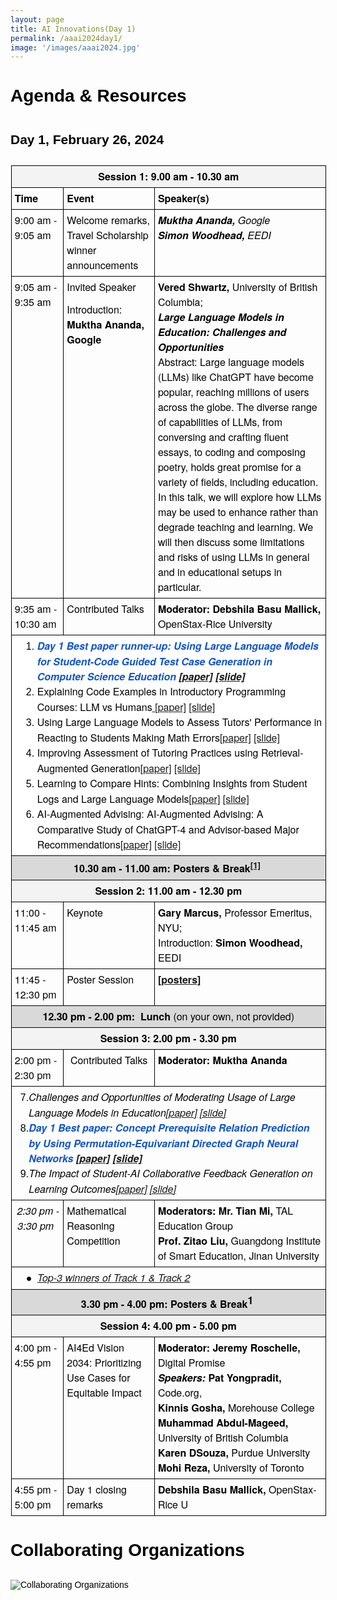 ```yaml
---
layout: page
title: AI Innovations(Day 1)
permalink: /aaai2024day1/
image: '/images/aaai2024.jpg'
---
```



# Agenda & Resources

## Day 1, February 26, 2024

<style type="text/css">
.lst-kix_yb42kcrjtloa-5>li {
	counter-increment: lst-ctn-kix_yb42kcrjtloa-5;
}

.lst-kix_wiv3dj1nqcvi-7>li {
	counter-increment: lst-ctn-kix_wiv3dj1nqcvi-7;
}

.lst-kix_fq9jbioqp3dv-0>li {
	counter-increment: lst-ctn-kix_fq9jbioqp3dv-0;
}

ol.lst-kix_yb42kcrjtloa-8.start {
	counter-reset: lst-ctn-kix_yb42kcrjtloa-8 0;
}

ol.lst-kix_wiv3dj1nqcvi-7.start {
	counter-reset: lst-ctn-kix_wiv3dj1nqcvi-7 0;
}

.lst-kix_hblxj6p80ilr-8>li:before {
	content: "" counter(lst-ctn-kix_hblxj6p80ilr-8,lower-roman) ". ";
}

.lst-kix_fq9jbioqp3dv-1>li {
	counter-increment: lst-ctn-kix_fq9jbioqp3dv-1;
}

ol.lst-kix_fq9jbioqp3dv-8.start {
	counter-reset: lst-ctn-kix_fq9jbioqp3dv-8 0;
}

.lst-kix_yb42kcrjtloa-6>li {
	counter-increment: lst-ctn-kix_yb42kcrjtloa-6;
}

.lst-kix_hblxj6p80ilr-6>li {
	counter-increment: lst-ctn-kix_hblxj6p80ilr-6;
}

ol.lst-kix_wiv3dj1nqcvi-4.start {
	counter-reset: lst-ctn-kix_wiv3dj1nqcvi-4 0;
}

ol.lst-kix_wiv3dj1nqcvi-1 {
	list-style-type: none;
}

ol.lst-kix_wiv3dj1nqcvi-0 {
	list-style-type: none;
}

ol.lst-kix_wiv3dj1nqcvi-3 {
	list-style-type: none;
}

ol.lst-kix_wiv3dj1nqcvi-2 {
	list-style-type: none;
}

ol.lst-kix_wiv3dj1nqcvi-5 {
	list-style-type: none;
}

ol.lst-kix_wiv3dj1nqcvi-4 {
	list-style-type: none;
}

ol.lst-kix_yb42kcrjtloa-0.start {
	counter-reset: lst-ctn-kix_yb42kcrjtloa-0 0;
}

ol.lst-kix_wiv3dj1nqcvi-7 {
	list-style-type: none;
}

ol.lst-kix_wiv3dj1nqcvi-1.start {
	counter-reset: lst-ctn-kix_wiv3dj1nqcvi-1 0;
}

ol.lst-kix_wiv3dj1nqcvi-6 {
	list-style-type: none;
}

ol.lst-kix_hblxj6p80ilr-2.start {
	counter-reset: lst-ctn-kix_hblxj6p80ilr-2 0;
}

.lst-kix_wiv3dj1nqcvi-8>li {
	counter-increment: lst-ctn-kix_wiv3dj1nqcvi-8;
}

.lst-kix_wiv3dj1nqcvi-5>li {
	counter-increment: lst-ctn-kix_wiv3dj1nqcvi-5;
}

ol.lst-kix_wiv3dj1nqcvi-8 {
	list-style-type: none;
}

ol.lst-kix_hblxj6p80ilr-5.start {
	counter-reset: lst-ctn-kix_hblxj6p80ilr-5 0;
}

.lst-kix_hblxj6p80ilr-4>li {
	counter-increment: lst-ctn-kix_hblxj6p80ilr-4;
}

.lst-kix_hblxj6p80ilr-7>li {
	counter-increment: lst-ctn-kix_hblxj6p80ilr-7;
}

ol.lst-kix_fq9jbioqp3dv-0.start {
	counter-reset: lst-ctn-kix_fq9jbioqp3dv-0 0;
}

.lst-kix_yb42kcrjtloa-7>li {
	counter-increment: lst-ctn-kix_yb42kcrjtloa-7;
}

.lst-kix_yb42kcrjtloa-4>li {
	counter-increment: lst-ctn-kix_yb42kcrjtloa-4;
}

ol.lst-kix_yb42kcrjtloa-8 {
	list-style-type: none;
}

ol.lst-kix_yb42kcrjtloa-7 {
	list-style-type: none;
}

ol.lst-kix_yb42kcrjtloa-6 {
	list-style-type: none;
}

.lst-kix_fq9jbioqp3dv-2>li {
	counter-increment: lst-ctn-kix_fq9jbioqp3dv-2;
}

.lst-kix_wiv3dj1nqcvi-4>li {
	counter-increment: lst-ctn-kix_wiv3dj1nqcvi-4;
}

ol.lst-kix_fq9jbioqp3dv-6.start {
	counter-reset: lst-ctn-kix_fq9jbioqp3dv-6 0;
}

ol.lst-kix_yb42kcrjtloa-5 {
	list-style-type: none;
}

ol.lst-kix_yb42kcrjtloa-4 {
	list-style-type: none;
}

ol.lst-kix_yb42kcrjtloa-3 {
	list-style-type: none;
}

ol.lst-kix_yb42kcrjtloa-2 {
	list-style-type: none;
}

ol.lst-kix_yb42kcrjtloa-1 {
	list-style-type: none;
}

ol.lst-kix_yb42kcrjtloa-0 {
	list-style-type: none;
}

ol.lst-kix_hblxj6p80ilr-1.start {
	counter-reset: lst-ctn-kix_hblxj6p80ilr-1 0;
}

ol.lst-kix_yb42kcrjtloa-3.start {
	counter-reset: lst-ctn-kix_yb42kcrjtloa-3 0;
}

ol.lst-kix_fq9jbioqp3dv-0 {
	list-style-type: none;
}

ol.lst-kix_fq9jbioqp3dv-1 {
	list-style-type: none;
}

ol.lst-kix_fq9jbioqp3dv-2 {
	list-style-type: none;
}

ol.lst-kix_fq9jbioqp3dv-3 {
	list-style-type: none;
}

ol.lst-kix_fq9jbioqp3dv-4 {
	list-style-type: none;
}

.lst-kix_fq9jbioqp3dv-4>li {
	counter-increment: lst-ctn-kix_fq9jbioqp3dv-4;
}

ol.lst-kix_fq9jbioqp3dv-5 {
	list-style-type: none;
}

ol.lst-kix_fq9jbioqp3dv-6 {
	list-style-type: none;
}

.lst-kix_yb42kcrjtloa-3>li {
	counter-increment: lst-ctn-kix_yb42kcrjtloa-3;
}

ol.lst-kix_fq9jbioqp3dv-7 {
	list-style-type: none;
}

ol.lst-kix_fq9jbioqp3dv-8 {
	list-style-type: none;
}

ol.lst-kix_hblxj6p80ilr-8.start {
	counter-reset: lst-ctn-kix_hblxj6p80ilr-8 0;
}

ol.lst-kix_hblxj6p80ilr-7.start {
	counter-reset: lst-ctn-kix_hblxj6p80ilr-7 0;
}

ol.lst-kix_fq9jbioqp3dv-5.start {
	counter-reset: lst-ctn-kix_fq9jbioqp3dv-5 0;
}

ol.lst-kix_hblxj6p80ilr-0.start {
	counter-reset: lst-ctn-kix_hblxj6p80ilr-0 0;
}

ol.lst-kix_yb42kcrjtloa-2.start {
	counter-reset: lst-ctn-kix_yb42kcrjtloa-2 0;
}

ol.lst-kix_wiv3dj1nqcvi-6.start {
	counter-reset: lst-ctn-kix_wiv3dj1nqcvi-6 0;
}

.lst-kix_hblxj6p80ilr-8>li {
	counter-increment: lst-ctn-kix_hblxj6p80ilr-8;
}

.lst-kix_hblxj6p80ilr-2>li {
	counter-increment: lst-ctn-kix_hblxj6p80ilr-2;
}

.lst-kix_hblxj6p80ilr-5>li {
	counter-increment: lst-ctn-kix_hblxj6p80ilr-5;
}

ol.lst-kix_wiv3dj1nqcvi-0.start {
	counter-reset: lst-ctn-kix_wiv3dj1nqcvi-0 6;
}

.lst-kix_cp5l865kimsy-3>li:before {
	content: "\0025cf   ";
}

.lst-kix_cp5l865kimsy-4>li:before {
	content: "\0025cb   ";
}

.lst-kix_wiv3dj1nqcvi-1>li {
	counter-increment: lst-ctn-kix_wiv3dj1nqcvi-1;
}

.lst-kix_yb42kcrjtloa-6>li:before {
	content: "" counter(lst-ctn-kix_yb42kcrjtloa-6,decimal) ". ";
}

.lst-kix_yb42kcrjtloa-7>li:before {
	content: "" counter(lst-ctn-kix_yb42kcrjtloa-7,lower-latin) ". ";
}

.lst-kix_hblxj6p80ilr-0>li {
	counter-increment: lst-ctn-kix_hblxj6p80ilr-0;
}

ol.lst-kix_hblxj6p80ilr-6.start {
	counter-reset: lst-ctn-kix_hblxj6p80ilr-6 0;
}

.lst-kix_cp5l865kimsy-2>li:before {
	content: "\0025a0   ";
}

.lst-kix_cp5l865kimsy-6>li:before {
	content: "\0025cf   ";
}

.lst-kix_yb42kcrjtloa-4>li:before {
	content: "" counter(lst-ctn-kix_yb42kcrjtloa-4,lower-latin) ". ";
}

.lst-kix_yb42kcrjtloa-5>li:before {
	content: "" counter(lst-ctn-kix_yb42kcrjtloa-5,lower-roman) ". ";
}

.lst-kix_yb42kcrjtloa-8>li:before {
	content: "" counter(lst-ctn-kix_yb42kcrjtloa-8,lower-roman) ". ";
}

ol.lst-kix_fq9jbioqp3dv-1.start {
	counter-reset: lst-ctn-kix_fq9jbioqp3dv-1 0;
}

ol.lst-kix_fq9jbioqp3dv-4.start {
	counter-reset: lst-ctn-kix_fq9jbioqp3dv-4 0;
}

.lst-kix_fq9jbioqp3dv-6>li {
	counter-increment: lst-ctn-kix_fq9jbioqp3dv-6;
}

.lst-kix_cp5l865kimsy-5>li:before {
	content: "\0025a0   ";
}

ol.lst-kix_hblxj6p80ilr-0 {
	list-style-type: none;
}

ol.lst-kix_hblxj6p80ilr-1 {
	list-style-type: none;
}

.lst-kix_fq9jbioqp3dv-7>li {
	counter-increment: lst-ctn-kix_fq9jbioqp3dv-7;
}

ol.lst-kix_hblxj6p80ilr-4 {
	list-style-type: none;
}

ol.lst-kix_hblxj6p80ilr-5 {
	list-style-type: none;
}

.lst-kix_yb42kcrjtloa-0>li:before {
	content: "" counter(lst-ctn-kix_yb42kcrjtloa-0,decimal) ". ";
}

.lst-kix_yb42kcrjtloa-1>li:before {
	content: "" counter(lst-ctn-kix_yb42kcrjtloa-1,lower-latin) ". ";
}

ol.lst-kix_hblxj6p80ilr-2 {
	list-style-type: none;
}

.lst-kix_yb42kcrjtloa-0>li {
	counter-increment: lst-ctn-kix_yb42kcrjtloa-0;
}

ol.lst-kix_yb42kcrjtloa-4.start {
	counter-reset: lst-ctn-kix_yb42kcrjtloa-4 0;
}

ol.lst-kix_hblxj6p80ilr-3 {
	list-style-type: none;
}

.lst-kix_wiv3dj1nqcvi-0>li:before {
	content: "" counter(lst-ctn-kix_wiv3dj1nqcvi-0,decimal) ". ";
}

ol.lst-kix_hblxj6p80ilr-8 {
	list-style-type: none;
}

.lst-kix_cp5l865kimsy-0>li:before {
	content: "\0025cf   ";
}

.lst-kix_yb42kcrjtloa-2>li:before {
	content: "" counter(lst-ctn-kix_yb42kcrjtloa-2,lower-roman) ". ";
}

.lst-kix_yb42kcrjtloa-3>li:before {
	content: "" counter(lst-ctn-kix_yb42kcrjtloa-3,decimal) ". ";
}

ol.lst-kix_hblxj6p80ilr-6 {
	list-style-type: none;
}

ol.lst-kix_hblxj6p80ilr-7 {
	list-style-type: none;
}

.lst-kix_cp5l865kimsy-1>li:before {
	content: "\0025cb   ";
}

ol.lst-kix_yb42kcrjtloa-1.start {
	counter-reset: lst-ctn-kix_yb42kcrjtloa-1 0;
}

ol.lst-kix_hblxj6p80ilr-3.start {
	counter-reset: lst-ctn-kix_hblxj6p80ilr-3 0;
}

ol.lst-kix_wiv3dj1nqcvi-8.start {
	counter-reset: lst-ctn-kix_wiv3dj1nqcvi-8 0;
}

ol.lst-kix_yb42kcrjtloa-7.start {
	counter-reset: lst-ctn-kix_yb42kcrjtloa-7 0;
}

.lst-kix_hblxj6p80ilr-1>li {
	counter-increment: lst-ctn-kix_hblxj6p80ilr-1;
}

li.li-bullet-1:before {
	margin-left: -13.5px;
	white-space: nowrap;
	display: inline-block;
	min-width: 13.5px;
}

.lst-kix_fq9jbioqp3dv-8>li {
	counter-increment: lst-ctn-kix_fq9jbioqp3dv-8;
}

ol.lst-kix_wiv3dj1nqcvi-5.start {
	counter-reset: lst-ctn-kix_wiv3dj1nqcvi-5 0;
}

.lst-kix_yb42kcrjtloa-1>li {
	counter-increment: lst-ctn-kix_yb42kcrjtloa-1;
}

.lst-kix_wiv3dj1nqcvi-2>li {
	counter-increment: lst-ctn-kix_wiv3dj1nqcvi-2;
}

.lst-kix_cp5l865kimsy-7>li:before {
	content: "\0025cb   ";
}

.lst-kix_cp5l865kimsy-8>li:before {
	content: "\0025a0   ";
}

.lst-kix_fq9jbioqp3dv-5>li {
	counter-increment: lst-ctn-kix_fq9jbioqp3dv-5;
}

ol.lst-kix_fq9jbioqp3dv-7.start {
	counter-reset: lst-ctn-kix_fq9jbioqp3dv-7 0;
}

ol.lst-kix_yb42kcrjtloa-6.start {
	counter-reset: lst-ctn-kix_yb42kcrjtloa-6 0;
}

.lst-kix_yb42kcrjtloa-8>li {
	counter-increment: lst-ctn-kix_yb42kcrjtloa-8;
}

.lst-kix_fq9jbioqp3dv-3>li {
	counter-increment: lst-ctn-kix_fq9jbioqp3dv-3;
}

ol.lst-kix_wiv3dj1nqcvi-2.start {
	counter-reset: lst-ctn-kix_wiv3dj1nqcvi-2 0;
}

.lst-kix_yb42kcrjtloa-2>li {
	counter-increment: lst-ctn-kix_yb42kcrjtloa-2;
}

ul.lst-kix_cp5l865kimsy-5 {
	list-style-type: none;
}

ul.lst-kix_cp5l865kimsy-6 {
	list-style-type: none;
}

ol.lst-kix_fq9jbioqp3dv-3.start {
	counter-reset: lst-ctn-kix_fq9jbioqp3dv-3 0;
}

ul.lst-kix_cp5l865kimsy-3 {
	list-style-type: none;
}

ul.lst-kix_cp5l865kimsy-4 {
	list-style-type: none;
}

ul.lst-kix_cp5l865kimsy-1 {
	list-style-type: none;
}

ul.lst-kix_cp5l865kimsy-2 {
	list-style-type: none;
}

ul.lst-kix_cp5l865kimsy-0 {
	list-style-type: none;
}

ul.lst-kix_cp5l865kimsy-7 {
	list-style-type: none;
}

ul.lst-kix_cp5l865kimsy-8 {
	list-style-type: none;
}

.lst-kix_hblxj6p80ilr-3>li {
	counter-increment: lst-ctn-kix_hblxj6p80ilr-3;
}

.lst-kix_fq9jbioqp3dv-5>li:before {
	content: "" counter(lst-ctn-kix_fq9jbioqp3dv-5,lower-roman) ". ";
}

.lst-kix_wiv3dj1nqcvi-4>li:before {
	content: "" counter(lst-ctn-kix_wiv3dj1nqcvi-4,lower-latin) ". ";
}

.lst-kix_hblxj6p80ilr-0>li:before {
	content: "" counter(lst-ctn-kix_hblxj6p80ilr-0,decimal) ". ";
}

.lst-kix_hblxj6p80ilr-1>li:before {
	content: "" counter(lst-ctn-kix_hblxj6p80ilr-1,lower-latin) ". ";
}

.lst-kix_fq9jbioqp3dv-4>li:before {
	content: "" counter(lst-ctn-kix_fq9jbioqp3dv-4,lower-latin) ". ";
}

.lst-kix_fq9jbioqp3dv-6>li:before {
	content: "" counter(lst-ctn-kix_fq9jbioqp3dv-6,decimal) ". ";
}

.lst-kix_wiv3dj1nqcvi-3>li:before {
	content: "" counter(lst-ctn-kix_wiv3dj1nqcvi-3,decimal) ". ";
}

.lst-kix_wiv3dj1nqcvi-5>li:before {
	content: "" counter(lst-ctn-kix_wiv3dj1nqcvi-5,lower-roman) ". ";
}

.lst-kix_fq9jbioqp3dv-3>li:before {
	content: "" counter(lst-ctn-kix_fq9jbioqp3dv-3,decimal) ". ";
}

.lst-kix_fq9jbioqp3dv-7>li:before {
	content: "" counter(lst-ctn-kix_fq9jbioqp3dv-7,lower-latin) ". ";
}

.lst-kix_hblxj6p80ilr-2>li:before {
	content: "" counter(lst-ctn-kix_hblxj6p80ilr-2,lower-roman) ". ";
}

.lst-kix_fq9jbioqp3dv-1>li:before {
	content: "" counter(lst-ctn-kix_fq9jbioqp3dv-1,lower-latin) ". ";
}

.lst-kix_wiv3dj1nqcvi-0>li {
	counter-increment: lst-ctn-kix_wiv3dj1nqcvi-0;
}

ol.lst-kix_wiv3dj1nqcvi-3.start {
	counter-reset: lst-ctn-kix_wiv3dj1nqcvi-3 0;
}

.lst-kix_fq9jbioqp3dv-0>li:before {
	content: "" counter(lst-ctn-kix_fq9jbioqp3dv-0,decimal) ". ";
}

.lst-kix_fq9jbioqp3dv-2>li:before {
	content: "" counter(lst-ctn-kix_fq9jbioqp3dv-2,lower-roman) ". ";
}

.lst-kix_fq9jbioqp3dv-8>li:before {
	content: "" counter(lst-ctn-kix_fq9jbioqp3dv-8,lower-roman) ". ";
}

.lst-kix_wiv3dj1nqcvi-1>li:before {
	content: "" counter(lst-ctn-kix_wiv3dj1nqcvi-1,lower-latin) ". ";
}

.lst-kix_wiv3dj1nqcvi-2>li:before {
	content: "" counter(lst-ctn-kix_wiv3dj1nqcvi-2,lower-roman) ". ";
}

.lst-kix_hblxj6p80ilr-7>li:before {
	content: "" counter(lst-ctn-kix_hblxj6p80ilr-7,lower-latin) ". ";
}

li.li-bullet-0:before {
	margin-left: -18px;
	white-space: nowrap;
	display: inline-block;
	min-width: 18px;
}

.lst-kix_wiv3dj1nqcvi-6>li {
	counter-increment: lst-ctn-kix_wiv3dj1nqcvi-6;
}

.lst-kix_wiv3dj1nqcvi-3>li {
	counter-increment: lst-ctn-kix_wiv3dj1nqcvi-3;
}

.lst-kix_hblxj6p80ilr-6>li:before {
	content: "" counter(lst-ctn-kix_hblxj6p80ilr-6,decimal) ". ";
}

ol.lst-kix_hblxj6p80ilr-4.start {
	counter-reset: lst-ctn-kix_hblxj6p80ilr-4 0;
}

.lst-kix_wiv3dj1nqcvi-8>li:before {
	content: "" counter(lst-ctn-kix_wiv3dj1nqcvi-8,lower-roman) ". ";
}

.lst-kix_hblxj6p80ilr-4>li:before {
	content: "" counter(lst-ctn-kix_hblxj6p80ilr-4,lower-latin) ". ";
}

.lst-kix_hblxj6p80ilr-5>li:before {
	content: "" counter(lst-ctn-kix_hblxj6p80ilr-5,lower-roman) ". ";
}

ol.lst-kix_yb42kcrjtloa-5.start {
	counter-reset: lst-ctn-kix_yb42kcrjtloa-5 0;
}

.lst-kix_wiv3dj1nqcvi-7>li:before {
	content: "" counter(lst-ctn-kix_wiv3dj1nqcvi-7,lower-latin) ". ";
}

ol.lst-kix_fq9jbioqp3dv-2.start {
	counter-reset: lst-ctn-kix_fq9jbioqp3dv-2 0;
}

.lst-kix_wiv3dj1nqcvi-6>li:before {
	content: "" counter(lst-ctn-kix_wiv3dj1nqcvi-6,decimal) ". ";
}

.lst-kix_hblxj6p80ilr-3>li:before {
	content: "" counter(lst-ctn-kix_hblxj6p80ilr-3,decimal) ". ";
}

ol {
	margin: 0;
	padding: 0;
}

table td,table th {
	padding: 0;
}

.c19 {
	border-right-style: solid;
	padding: 5px 5px 5px 5px;
	border-bottom-color: #000000;
	border-top-width: 1px;
	border-right-width: 1px;
	border-left-color: #000000;
	vertical-align: top;
	border-right-color: #000000;
	border-left-width: 1px;
	border-top-style: solid;
	background-color: #f3f3f3;
	border-left-style: solid;
	border-bottom-width: 1px;
	width: 81px;
	border-top-color: #000000;
	border-bottom-style: solid;
}

.c18 {
	border-right-style: solid;
	padding: 5px 5px 5px 5px;
	border-bottom-color: #000000;
	border-top-width: 1px;
	border-right-width: 1px;
	border-left-color: #000000;
	vertical-align: top;
	border-right-color: #000000;
	border-left-width: 1px;
	border-top-style: solid;
	background-color: #f3f3f3;
	border-left-style: solid;
	border-bottom-width: 1px;
	width: 519.8px;
	border-top-color: #000000;
	border-bottom-style: solid;
}

.c23 {
	border-right-style: solid;
	padding: 5px 5px 5px 5px;
	border-bottom-color: #000000;
	border-top-width: 1px;
	border-right-width: 1px;
	border-left-color: #000000;
	vertical-align: top;
	border-right-color: #000000;
	border-left-width: 1px;
	border-top-style: solid;
	background-color: #f3f3f3;
	border-left-style: solid;
	border-bottom-width: 1px;
	width: 116.2px;
	border-top-color: #000000;
	border-bottom-style: solid;
}

.c35 {
	border-right-style: solid;
	padding: 5px 5px 5px 5px;
	border-bottom-color: #000000;
	border-top-width: 1px;
	border-right-width: 1px;
	border-left-color: #000000;
	vertical-align: top;
	border-right-color: #000000;
	border-left-width: 1px;
	border-top-style: solid;
	background-color: #ffffff;
	border-left-style: solid;
	border-bottom-width: 1px;
	width: 519.8px;
	border-top-color: #000000;
	border-bottom-style: solid;
}

.c20 {
	border-right-style: solid;
	padding: 5px 5px 5px 5px;
	border-bottom-color: #000000;
	border-top-width: 1px;
	border-right-width: 1px;
	border-left-color: #000000;
	vertical-align: top;
	border-right-color: #000000;
	border-left-width: 1px;
	border-top-style: solid;
	background-color: #f3f3f3;
	border-left-style: solid;
	border-bottom-width: 1px;
	width: 468px;
	border-top-color: #000000;
	border-bottom-style: solid;
}

.c30 {
	border-right-style: solid;
	padding: 5px 5px 5px 5px;
	border-bottom-color: #000000;
	border-top-width: 1px;
	border-right-width: 1px;
	border-left-color: #000000;
	vertical-align: top;
	border-right-color: #000000;
	border-left-width: 1px;
	border-top-style: solid;
	border-left-style: solid;
	border-bottom-width: 1px;
	width: 270.8px;
	border-top-color: #000000;
	border-bottom-style: solid;
}

.c1 {
	border-right-style: solid;
	padding: 5px 5px 5px 5px;
	border-bottom-color: #000000;
	border-top-width: 1px;
	border-right-width: 1px;
	border-left-color: #000000;
	vertical-align: top;
	border-right-color: #000000;
	border-left-width: 1px;
	border-top-style: solid;
	border-left-style: solid;
	border-bottom-width: 1px;
	width: 80.2px;
	border-top-color: #000000;
	border-bottom-style: solid;
}

.c6 {
	border-right-style: solid;
	padding: 5px 5px 5px 5px;
	border-bottom-color: #000000;
	border-top-width: 1px;
	border-right-width: 1px;
	border-left-color: #000000;
	vertical-align: top;
	border-right-color: #000000;
	border-left-width: 1px;
	border-top-style: solid;
	border-left-style: solid;
	border-bottom-width: 1px;
	width: 139.5px;
	border-top-color: #000000;
	border-bottom-style: solid;
}

.c49 {
	border-right-style: solid;
	padding: 5px 5px 5px 5px;
	border-bottom-color: #000000;
	border-top-width: 1px;
	border-right-width: 1px;
	border-left-color: #000000;
	vertical-align: top;
	border-right-color: #000000;
	border-left-width: 1px;
	border-top-style: solid;
	border-left-style: solid;
	border-bottom-width: 1px;
	width: 468px;
	border-top-color: #000000;
	border-bottom-style: solid;
}

.c25 {
	border-right-style: solid;
	padding: 5px 5px 5px 5px;
	border-bottom-color: #000000;
	border-top-width: 1px;
	border-right-width: 1px;
	border-left-color: #000000;
	vertical-align: top;
	border-right-color: #000000;
	border-left-width: 1px;
	border-top-style: solid;
	border-left-style: solid;
	border-bottom-width: 1px;
	width: 116.2px;
	border-top-color: #000000;
	border-bottom-style: solid;
}

.c43 {
	border-right-style: solid;
	padding: 5px 5px 5px 5px;
	border-bottom-color: #000000;
	border-top-width: 1px;
	border-right-width: 1px;
	border-left-color: #000000;
	vertical-align: top;
	border-right-color: #000000;
	border-left-width: 1px;
	border-top-style: solid;
	border-left-style: solid;
	border-bottom-width: 1px;
	width: 81px;
	border-top-color: #000000;
	border-bottom-style: solid;
}

.c44 {
	border-right-style: solid;
	padding: 5px 5px 5px 5px;
	border-bottom-color: #000000;
	border-top-width: 1px;
	border-right-width: 1px;
	border-left-color: #000000;
	vertical-align: top;
	border-right-color: #000000;
	border-left-width: 1px;
	border-top-style: solid;
	border-left-style: solid;
	border-bottom-width: 1px;
	width: 519.8px;
	border-top-color: #000000;
	border-bottom-style: solid;
}

.c22 {
	border-right-style: solid;
	padding: 5px 5px 5px 5px;
	border-bottom-color: #000000;
	border-top-width: 1px;
	border-right-width: 1px;
	border-left-color: #000000;
	vertical-align: top;
	border-right-color: #000000;
	border-left-width: 1px;
	border-top-style: solid;
	border-left-style: solid;
	border-bottom-width: 1px;
	width: 300px;
	border-top-color: #000000;
	border-bottom-style: solid;
}

.c57 {
	border-right-style: solid;
	padding-top: 12px;
	border-top-width: 0px;
	border-right-width: 0px;
	padding-bottom: 12px;
	border-top-style: solid;
	border-bottom-width: 0px;
	border-bottom-style: solid;
	text-align: left;
	padding-right: 12px;
}

.c2 {
	color: #000000;
	font-weight: 300;
	text-decoration: none;
	vertical-align: baseline;
	font-family: "Helvetica Neue";
	font-style: normal;
}

.c27 {
	color: #000000;
	font-weight: 400;
	text-decoration: none;
	vertical-align: baseline;
	font-family: "Arial";
	font-style: normal;
}

.c15 {
	color: #000000;
	font-weight: 400;
	text-decoration: none;
	vertical-align: baseline;
	font-family: "Arial";
	font-style: normal;
}

.c5 {
	color: #000000;
	font-weight: 400;
	text-decoration: none;
	vertical-align: baseline;
	font-family: "Arial";
	font-style: normal;
}

.c8 {
	color: #000000;
	font-weight: 700;
	text-decoration: none;
	vertical-align: baseline;
	font-family: "Helvetica Neue";
	font-style: normal;
}

.c36 {
	color: #000000;
	font-weight: 400;
	text-decoration: none;
	vertical-align: baseline;
	font-family: "Arial";
	font-style: normal;
}

.c24 {
	color: #000000;
	font-weight: 700;
	text-decoration: none;
	vertical-align: baseline;
	font-family: "Arial";
	font-style: normal;
}

.c11 {
	color: #000000;
	font-weight: 700;
	text-decoration: none;
	vertical-align: baseline;
	font-family: "Arial";
	font-style: normal;
}

.c7 {
	color: #000000;
	font-weight: 400;
	text-decoration: none;
	vertical-align: baseline;
	font-family: "Arial";
	font-style: normal;
}

.c10 {
	padding-top: 0px;
	padding-bottom: 0px;
	orphans: 2;
	widows: 2;
	text-align: left;
}

.c14 {
	padding-top: 0px;
	padding-bottom: 0px;
	text-align: left;
}

.c28 {
	color: #1155cc;
	text-decoration: none;
	vertical-align: baseline;
	font-style: italic;
}

.c52 {
	font-weight: 700;
	font-family: "Arial";
	font-style: normal;
}

.c0 {
	margin-left: 0.8px;
	border-spacing: 0;
	border-collapse: collapse;
	margin-right: auto;
  line-height: 1.5;
}
table.c0 tr:hover {
  background-color: unset;
}

.c64 {
	border-spacing: 0;
	border-collapse: collapse;
	margin-right: auto;
}

.c29 {
	padding-top: 0px;
	padding-bottom: 0px;
	line-height: 2.0;
	text-align: left;
}

.c4 {
	padding-top: 0px;
	padding-bottom: 0px;
	text-align: center;
}

.c32 {
	font-family: "Helvetica Neue";
	font-weight: 300;
}

.c13 {
	font-family: "Helvetica Neue";
	font-weight: 700;
}

.c48 {
	color: #000000;
	text-decoration: none;
	vertical-align: baseline;
}

.c42 {
	font-weight: 700;
}

.c56 {
	max-width: 540px;
	padding: 36px 36px 36px 36px;
}

.c50 {
	margin-left: 4.5px;
	text-indent: -0.8px;
}

.c17 {
	margin-left: 36px;
	padding-left: 0px;
}

.c53 {
	margin-left: 22.5px;
	padding-left: -4.5px;
}

.c26 {
	padding: 0;
	margin: 0;
}

.c12 {
	orphans: 2;
	widows: 2;
}

.c63 {
	width: 33%;
	height: 1px;
}

.c3 {
	height: 18.8px;
}

.c31 {
	height: 18.3px;
}

.c37 {
	height: 17.2px;
}

.c21 {
	height: 20px;
}

.c34 {
	height: 22px;
}

.c62 {
	height: 18px;
}

.c58 {
	height: 21.4px;
}

.c38 {
	background-color: #f3f3f3;
}

.c40 {
	font-style: italic;
}

.c54 {
	background-color: #ffffff;
}

.c51 {
	height: 47.1px;
}

.c47 {
	height: 43.5px;
}

.c60 {
}

.c55 {
	height: 17.4px;
}

.c39 {
	height: 0px;
}

.c61 {
	height: 33.8px;
}

.c33 {
	height: 21px;
}

.c59 {
	height: 17.6px;
}

.c41 {
	background-color: #d9d9d9;
}

.c46 {
	height: 16.8px;
}

.c9 {
	height: 12px;
}

.c16 {
	height: 15.9px;
}

.c45 {
	vertical-align: super;
}

.title {
	padding-top: 24px;
	color: #000000;
	font-weight: 700;
	font-size: 36px;
	padding-bottom: 6px;
	font-family: "Arial";
	page-break-after: avoid;
	orphans: 2;
	widows: 2;
	text-align: left;
}

.subtitle {
	padding-top: 18px;
	color: #666666;
	font-size: 24px;
	padding-bottom: 4px;
	font-family: "Georgia";
	page-break-after: avoid;
	font-style: italic;
	orphans: 2;
	widows: 2;
	text-align: left;
}

li {
	color: #000000;
	font-family: "Arial";
}

p {
	margin: 0;
	color: #000000;
	font-family: "Arial";
}

h1 {
	padding-top: 0px;
	color: #000000;
	padding-bottom: 12px;
	font-family: "Arial";
	page-break-after: avoid;
	orphans: 2;
	widows: 2;
	text-align: left;
}

h2 {
	padding-top: 0px;
	color: #000000;
	padding-bottom: 12px;
	font-family: "Arial";
	orphans: 2;
	widows: 2;
	text-align: left;
}

h3 {
	padding-top: 0px;
	color: #000000;
	padding-bottom: 12px;
	font-family: "Arial";
	orphans: 2;
	widows: 2;
	text-align: left;
}

h4 {
	padding-top: 0px;
	color: #000000;
	padding-bottom: 12px;
	font-family: "Arial";
	orphans: 2;
	widows: 2;
	text-align: left;
}

h5 {
	padding-top: 0px;
	color: #000000;
	padding-bottom: 12px;
	font-family: "Arial";
	orphans: 2;
	widows: 2;
	text-align: left;
}

h6 {
	padding-top: 0px;
	color: #000000;
	padding-bottom: 12px;
	font-family: "Arial";
	orphans: 2;
	widows: 2;
	text-align: left;
}


</style>

<table class="c0">
    <tr class="c37">
        <td class="c18" colspan="3" rowspan="1">
            <p class="c4"><span class="c8">Session 1: 9.00 am - 10.30 am</span></p>
        </td>
    </tr>
    <tr class="c46">
        <td class="c1" colspan="1" rowspan="1">
            <p class="c14"><span class="c8">Time</span></p>
        </td>
        <td class="c6" colspan="1" rowspan="1">
            <p class="c14"><span class="c8">Event</span></p>
        </td>
        <td class="c22" colspan="1" rowspan="1">
            <p class="c14"><span class="c8">Speaker(s)</span></p>
        </td>
    </tr>
    <tr class="c39">
        <td class="c1" colspan="1" rowspan="1">
            <p class="c14"><span class="c2">9:00 am - 9:05 am</span></p>
        </td>
        <td class="c6" colspan="1" rowspan="1">
            <p class="c14"><span class="c2">Welcome remarks, Travel Scholarship winner announcements</span></p>
        </td>
        <td class="c22" colspan="1" rowspan="1">
            <p class="c14"><span class="c13 c40">Muktha Ananda, </span><span class="c32 c48 c40">Google </span></p>
            <p class="c14"><span class="c13 c40">Simon Woodhead, </span><span class="c32 c48 c40">EEDI</span></p>
        </td>
    </tr>
    <tr class="c39">
        <td class="c1" colspan="1" rowspan="1">
            <p class="c14"><span class="c2">9:05 am - 9:35 am</span></p>
        </td>
        <td class="c6" colspan="1" rowspan="1">
            <p class="c14"><span class="c32">Invited Speaker</span></p>
            <p class="c14 c9"><span class="c13 c48 c40"></span></p>
            <p class="c14"><span class="c32">Introduction: </span><span class="c8">Muktha Ananda, Google</span></p>
        </td>
        <td class="c22" colspan="1" rowspan="1">
            <p class="c14"><span class="c13">Vered Shwartz, </span><span class="c2">University of British Columbia; </span></p>
            <p class="c14"><span class="c13 c40">Large Language Models in Education: Challenges and Opportunities</span></p>
            <p class="c14"><span class="c32">Abstract: Large language models (LLMs) like ChatGPT have become popular, reaching millions of users across the globe. The diverse range of capabilities of LLMs, from conversing and crafting fluent essays, to coding and composing poetry, holds great promise for a variety of fields, including education. In this talk, we will explore how LLMs may be used to enhance rather than degrade teaching and learning. We will then discuss some limitations and risks of using LLMs in general and in educational setups in particular.</span></p>
        </td>
    </tr>
    <tr class="c39">
        <td class="c1" colspan="1" rowspan="1">
            <p class="c14"><span class="c2">9:35 am - 10:30 am</span></p>
        </td>
        <td class="c6" colspan="1" rowspan="1">
            <p class="c14"><span class="c2">Contributed Talks</span></p>
        </td>
        <td class="c22" colspan="1" rowspan="1">
            <p class="c14"><span class="c13">Moderator: Debshila Basu Mallick, </span><span class="c32">OpenStax-Rice University</span></p>
        </td>
    </tr>
    <tr class="c34">
        <td class="c35" colspan="3" rowspan="1">
            <ol class="c26 lst-kix_hblxj6p80ilr-0 start" start="1">
                <li class="c14 c17 li-bullet-0"><span class="c13 c28">Day 1 Best paper runner-up: Using Large Language Models for Student-Code Guided Test Case Generation in Computer Science Education <a href="https://drive.google.com/file/d/14wxZMteeBU-uOUjkRZaqWrfOQyvymbyi/view?usp=drive_link" target="_blank"> [paper]</a> <a href="https://docs.google.com/presentation/d/1FgI-hzAIRFt26QBzrkm4iB9qDxsx99pG/edit?usp=drive_link&ouid=117257488046190665878&rtpof=true&sd=true" target="_blank"> [slide]</a></span></li>
                <li class="c14 c17 li-bullet-0"><span class="c2">Explaining Code Examples in Introductory Programming Courses: LLM vs Humans<a href="https://drive.google.com/file/d/1OoOy0rQQ4sby7GSwENfC_YYBSw8zP4da/view?usp=drive_link" target="_blank"> [paper]</a> <a href="https://docs.google.com/presentation/d/1pcMbTRIh7HMC7h8lB5qMtS_FFpeQkRNF/edit?usp=drive_link&ouid=117257488046190665878&rtpof=true&sd=true" target="_blank"> [slide]</a></span></li>
                <li class="c14 c17 li-bullet-0"><span class="c2">Using Large Language Models to Assess Tutors&#39; Performance in Reacting to Students Making Math Errors<a href="https://drive.google.com/file/d/1FdddWESULg-IWE_03c0VO2bkLJnvv9yY/view?usp=drive_link" target="_blank">[paper]</a> <a href="https://drive.google.com/file/d/1gxexy-ifyCk3CVfaCtPA9gUiMFgzGVZR/view?usp=drive_link" target="_blank">[slide]</a></span></li>
                <li class="c14 c17 li-bullet-0"><span class="c2">Improving Assessment of Tutoring Practices using Retrieval-Augmented Generation<a href="https://drive.google.com/file/d/1JtEKOlezHauXKv_Dk02Q8Gp1lOxksOTi/view?usp=drive_link" target="_blank">[paper]</a> <a href="https://docs.google.com/presentation/d/10ob55whECmxmWcnhITGlMnQUQWCiWq-I/edit?usp=drive_link&ouid=117257488046190665878&rtpof=true&sd=true" target="_blank">[slide]</a></span></li>
                <li class="c14 c17 li-bullet-0"><span class="c2">Learning to Compare Hints: Combining Insights from Student Logs and Large Language Models<a href="https://drive.google.com/file/d/1ZOEoNYbH8ZTuvwd12EFgXpW2jGhKN0kz/view?usp=drive_link" target="_blank">[paper]</a> <a href="https://docs.google.com/presentation/d/1DOD6GxuaGehaksalkSb4nfv8CDiq0SPLTQMXv7NEAyA/edit?usp=drive_link" target="_blank">[slide]</a></span></li>
                <li class="c14 c17 li-bullet-0"><span class="c2">AI-Augmented Advising: AI-Augmented Advising: A Comparative Study of ChatGPT-4 and Advisor-based Major Recommendations<a href="https://drive.google.com/file/d/1sT3-WUEYsLUUP80nw77QYhwvEdzfP0GP/view?usp=drive_link" target="_blank">[paper]</a> <a href="https://drive.google.com/file/d/1-yjEYPLCAdRLNK_hLw6MbKY7VlSP6v_4/view?usp=drive_link" target="_blank">[slide]</a></span></li>
            </ol>
        </td>
    </tr>
    <tr class="c59">
        <td class="c44 c41" colspan="3" rowspan="1">
            <p class="c4"><span class="c13">10.30 am - 11.00 am: Posters &amp; Break</span><sup class="c13"><a href="/aaai2024day2" id="ftnt_ref1">[1]</a></sup><span class="c13">&nbsp;</span></p>
        </td>
    </tr>
    <tr class="c37">
        <td class="c18" colspan="3" rowspan="1">
            <p class="c4"><span class="c8">Session 2: 11.00 am - 12.30 pm</span></p>
        </td>
    </tr>
    <tr class="c46">
        <td class="c1" colspan="1" rowspan="1">
            <p class="c14"><span class="c2">11:00 - 11:45 am</span></p>
        </td>
        <td class="c6" colspan="1" rowspan="1">
            <p class="c14"><span class="c2">Keynote</span></p>
        </td>
        <td class="c22" colspan="1" rowspan="1">
            <p class="c14"><span class="c13">Gary Marcus, </span><span class="c32">Professor Emeritus, </span><span class="c2">NYU; </span></p>
            <p class="c14"><span class="c32">Introduction: </span><span class="c13">Simon Woodhead, </span><span class="c2">EEDI</span></p>
        </td>
    </tr>
    <tr class="c31">
        <td class="c1" colspan="1" rowspan="1">
            <p class="c14"><span class="c2">11:45 - 12:30 pm</span></p>
        </td>
        <td class="c6" colspan="1" rowspan="1">
            <p class="c14"><span class="c2">Poster Session</span></p>
        </td>
        <td class="c22" colspan="1" rowspan="1">
            <p class="c14 c9"><span class="c8"><a href="https://drive.google.com/drive/folders/1FlFHc-nneU2QeeoCaFt2acxaxo_kcBPN?usp=drive_link" target="_blank">[posters]</a></span></p>
        </td>
    </tr>
    <tr class="c62">
        <td class="c41 c44" colspan="3" rowspan="1">
            <p class="c4"><span class="c13">12.30 pm - 2.00 pm: &nbsp;Lunch </span><span class="c2">(on your own, not provided)</span></p>
        </td>
    </tr>
    <tr class="c37">
        <td class="c18" colspan="3" rowspan="1">
            <p class="c4"><span class="c8">Session 3: 2.00 pm - 3.30 pm</span></p>
        </td>
    </tr>
    <tr class="c46">
        <td class="c1" colspan="1" rowspan="1">
            <p class="c14"><span class="c2">2:00 pm - 2:30 pm</span></p>
        </td>
        <td class="c6" colspan="1" rowspan="1">
            <p class="c4"><span class="c2">Contributed Talks</span></p>
        </td>
        <td class="c22" colspan="1" rowspan="1">
            <p class="c14"><span class="c8">Moderator: Muktha Ananda</span></p>
        </td>
    </tr>
    <tr class="c34">
        <td class="c44" colspan="3" rowspan="1">
            <ol class="c26 lst-kix_wiv3dj1nqcvi-0 start" start="7">
                <li class="c14 c53 li-bullet-1"><span class="c32 c48 c40">Challenges and Opportunities of Moderating Usage of Large Language Models in Education<a href="https://drive.google.com/file/d/1Jczls1Xac8RquX-yDSwx4rJqxgjX-N-_/view?usp=drive_link" target="_blank">[paper]</a> <a href="https://docs.google.com/presentation/d/1VsozZjiigbAz9sx5Gl8cBBf-DjOzQb9j/edit?usp=drive_link&ouid=117257488046190665878&rtpof=true&sd=true" target="_blank">[slide]</a></span></li>
                <li class="c14 c53 li-bullet-1"><span class="c28 c13">Day 1 Best paper: Concept Prerequisite Relation Prediction by Using Permutation-Equivariant Directed Graph Neural Networks <a href="https://drive.google.com/file/d/1pFAXLTaDcaj_qlgk-zOB0vEoc_oXs0gF/view?usp=drive_link" target="_blank">[paper]</a> <a href="https://drive.google.com/file/d/1F1ieYVjnk5g6I7y61YBz7vUrfcyrt8bT/view?usp=drive_link" target="_blank">[slide]</a></span></li>
                <li class="c14 c53 li-bullet-1"><span class="c32 c48 c40">The Impact of Student-AI Collaborative Feedback Generation on Learning Outcomes<a href="https://drive.google.com/file/d/1Alw8J7Tr75x_XZaLtqz-ElPairRyrY6K/view?usp=drive_link" target="_blank">[paper]</a> <a href="https://docs.google.com/presentation/d/18jeCUbN1WTtl3syAQC2bUXY87Lpgzmys/edit?usp=drive_link&ouid=117257488046190665878&rtpof=true&sd=true" target="_blank">[slide]</a></span></li>
            </ol>
        </td>
    </tr>
    <tr class="c21">
        <td class="c1" colspan="1" rowspan="1">
            <p class="c14 c50"><span class="c32 c48 c40">2:30 pm - 3:30 pm</span></p>
        </td>
        <td class="c6" colspan="1" rowspan="1">
            <p class="c14"><span class="c2">Mathematical Reasoning Competition</span></p>
        </td>
        <td class="c22" colspan="1" rowspan="1">
            <p class="c14"><span class="c13">Moderators: Mr. Tian Mi, </span><span class="c32">TAL Education Group</span><span class="c8">&nbsp;</span></p>
            <p class="c14"><span class="c13">Prof. Zitao Liu, </span><span class="c32">Guangdong Institute of Smart Education, Jinan University</span></p>
        </td>
    </tr>
    <tr class="c21">
        <td class="c44" colspan="3" rowspan="1">
            <ul class="c26 lst-kix_cp5l865kimsy-0 start">
                <li class="c14 c17 li-bullet-0"><span class="c32 c48 c40"><a href="https://drive.google.com/drive/folders/1M-j3BwWS-8h6ID0DrDcjLxANcYI5ScS3?usp=drive_link" target="_blank">Top-3 winners of Track 1 & Track 2</a></span></li>
            </ul>
        </td>
    </tr>
    <tr class="c34">
        <td class="c44 c41" colspan="3" rowspan="1">
            <p class="c4"><span class="c13">3.30 pm - 4.00 pm: Posters &amp; Break</span><span class="c13 c45">1</span><span class="c13">&nbsp;</span></p>
        </td>
    </tr>
    <tr class="c21">
        <td class="c18" colspan="3" rowspan="1">
            <p class="c4"><span class="c8">Session 4: 4.00 pm - 5.00 pm</span></p>
        </td>
    </tr>
    <tr class="c51">
        <td class="c1" colspan="1" rowspan="1">
            <p class="c14"><span class="c2">4:00 pm - 4:55 pm</span></p>
        </td>
        <td class="c6" colspan="1" rowspan="1">
            <p class="c14"><span class="c2">AI4Ed Vision 2034: Prioritizing Use Cases for Equitable Impact</span></p>
        </td>
        <td class="c22" colspan="1" rowspan="1">
            <p class="c14"><span class="c13">Moderator: Jeremy Roschelle, </span><span class="c2">Digital Promise</span></p>
            <p class="c14"><span class="c13 c40">Speakers: </span><span class="c13">Pat Yongpradit, </span><span class="c2">Code.org,</span></p>
            <p class="c14"><span class="c13">Kinnis Gosha, </span><span class="c2">Morehouse College</span></p>
	    <p class="c14"><span class="c13">Muhammad Abdul-Mageed, </span><span class="c2">University of British Columbia</span></p>
	    <p class="c14"><span class="c13">Karen DSouza, </span><span class="c2">Purdue University</span></p>
	    <p class="c14"><span class="c13">Mohi Reza, </span><span class="c2">University of Toronto</span></p>
        </td>
    </tr>
    <tr class="c39">
        <td class="c1" colspan="1" rowspan="1">
            <p class="c14"><span class="c2">4:55 pm - 5:00 pm</span></p>
        </td>
        <td class="c6" colspan="1" rowspan="1">
            <p class="c14"><span class="c2">Day 1 closing remarks</span></p>
        </td>
        <td class="c22" colspan="1" rowspan="1">
            <p class="c14"><span class="c13">Debshila Basu Mallick, </span><span class="c2">OpenStax-Rice U</span></p>
        </td>
    </tr>
</table>

# Collaborating Organizations

![Collaborating Organizations]({{site.baseurl}}/images/aaai2024/collaborating-organizations.png) 
